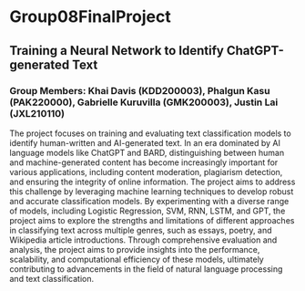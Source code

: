 # Group08FinalProject
## Training a Neural Network to Identify ChatGPT-generated Text

### Group Members: Khai Davis (KDD200003), Phalgun Kasu (PAK220000), Gabrielle Kuruvilla (GMK200003), Justin Lai (JXL210110)

The project focuses on training and evaluating text classification models to identify human-written and AI-generated text. In an era dominated by AI language models like ChatGPT and BARD, distinguishing between human and machine-generated content has become increasingly important for various applications, including content moderation, plagiarism detection, and ensuring the integrity of online information. The project aims to address this challenge by leveraging machine learning techniques to develop robust and accurate classification models. By experimenting with a diverse range of models, including Logistic Regression, SVM, RNN, LSTM, and GPT, the project aims to explore the strengths and limitations of different approaches in classifying text across multiple genres, such as essays, poetry, and Wikipedia article introductions. Through comprehensive evaluation and analysis, the project aims to provide insights into the performance, scalability, and computational efficiency of these models, ultimately contributing to advancements in the field of natural language processing and text classification.

